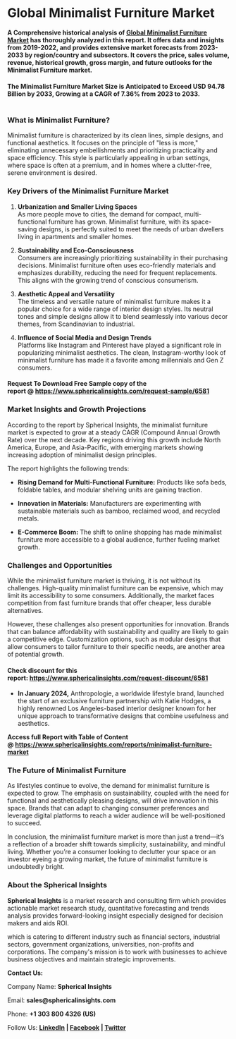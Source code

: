 <h1 class="news-post-title">Global Minimalist Furniture Market</h1>
<p><strong>A Comprehensive historical analysis of&nbsp;<a href="https://www.sphericalinsights.com/reports/minimalist-furniture-market" target="_blank" rel="noreferrer noopener">Global Minimalist Furniture Market</a>&nbsp;has thoroughly analyzed in this report. It offers data and insights from 2019-2022, and provides extensive market forecasts from 2023-2033 by region/country and subsectors. It covers the price, sales volume, revenue, historical growth, gross margin, and future outlooks for the Minimalist Furniture market.</strong></p>
<h4><strong>The Minimalist Furniture Market Size is Anticipated to Exceed USD 94.78 Billion by 2033, Growing at a CAGR of 7.36% from 2023 to 2033.</strong></h4>
<p><strong><img src="https://www.sphericalinsights.com/images/rd/minimalist-furniture-market.png" alt="" /></strong></p>
<h3>What is Minimalist Furniture?</h3>
<p>Minimalist furniture is characterized by its clean lines, simple designs, and functional aesthetics. It focuses on the principle of "less is more," eliminating unnecessary embellishments and prioritizing practicality and space efficiency. This style is particularly appealing in urban settings, where space is often at a premium, and in homes where a clutter-free, serene environment is desired.</p>
<h3>Key Drivers of the Minimalist Furniture Market</h3>
<ol>
<li>
<p><strong>Urbanization and Smaller Living Spaces</strong><br />As more people move to cities, the demand for compact, multi-functional furniture has grown. Minimalist furniture, with its space-saving designs, is perfectly suited to meet the needs of urban dwellers living in apartments and smaller homes.</p>
</li>
<li>
<p><strong>Sustainability and Eco-Consciousness</strong><br />Consumers are increasingly prioritizing sustainability in their purchasing decisions. Minimalist furniture often uses eco-friendly materials and emphasizes durability, reducing the need for frequent replacements. This aligns with the growing trend of conscious consumerism.</p>
</li>
<li>
<p><strong>Aesthetic Appeal and Versatility</strong><br />The timeless and versatile nature of minimalist furniture makes it a popular choice for a wide range of interior design styles. Its neutral tones and simple designs allow it to blend seamlessly into various decor themes, from Scandinavian to industrial.</p>
</li>
<li>
<p><strong>Influence of Social Media and Design Trends</strong><br />Platforms like Instagram and Pinterest have played a significant role in popularizing minimalist aesthetics. The clean, Instagram-worthy look of minimalist furniture has made it a favorite among millennials and Gen Z consumers.</p>
</li>
</ol>
<h4>Request To Download Free Sample copy of the report&nbsp;@&nbsp;<a href="https://www.sphericalinsights.com/request-sample/6581">https://www.sphericalinsights.com/request-sample/6581</a></h4>
<h3>Market Insights and Growth Projections</h3>
<p>According to the report by Spherical Insights, the minimalist furniture market is expected to grow at a steady CAGR (Compound Annual Growth Rate) over the next decade. Key regions driving this growth include North America, Europe, and Asia-Pacific, with emerging markets showing increasing adoption of minimalist design principles.</p>
<p>The report highlights the following trends:</p>
<ul>
<li>
<p><strong>Rising Demand for Multi-Functional Furniture:</strong>&nbsp;Products like sofa beds, foldable tables, and modular shelving units are gaining traction.</p>
</li>
<li>
<p><strong>Innovation in Materials:</strong>&nbsp;Manufacturers are experimenting with sustainable materials such as bamboo, reclaimed wood, and recycled metals.</p>
</li>
<li>
<p><strong>E-Commerce Boom:</strong>&nbsp;The shift to online shopping has made minimalist furniture more accessible to a global audience, further fueling market growth.</p>
</li>
</ul>
<h3>Challenges and Opportunities</h3>
<p>While the minimalist furniture market is thriving, it is not without its challenges. High-quality minimalist furniture can be expensive, which may limit its accessibility to some consumers. Additionally, the market faces competition from fast furniture brands that offer cheaper, less durable alternatives.</p>
<p>However, these challenges also present opportunities for innovation. Brands that can balance affordability with sustainability and quality are likely to gain a competitive edge. Customization options, such as modular designs that allow consumers to tailor furniture to their specific needs, are another area of potential growth.</p>
<h4>Check discount for this report:&nbsp;<a href="https://www.sphericalinsights.com/request-discount/6581">https://www.sphericalinsights.com/request-discount/6581</a></h4>
<ul>
<li><strong>In January 2024,</strong>&nbsp;Anthropologie, a worldwide lifestyle brand, launched the start of an exclusive furniture partnership with Katie Hodges, a highly renowned Los Angeles-based interior designer known for her unique approach to transformative designs that combine usefulness and aesthetics.</li>
</ul>
<p><strong>Access full Report with Table of Content @&nbsp;<a href="https://www.sphericalinsights.com/reports/minimalist-furniture-market">https://www.sphericalinsights.com/reports/minimalist-furniture-market</a>&nbsp;</strong></p>
<h3>The Future of Minimalist Furniture</h3>
<p>As lifestyles continue to evolve, the demand for minimalist furniture is expected to grow. The emphasis on sustainability, coupled with the need for functional and aesthetically pleasing designs, will drive innovation in this space. Brands that can adapt to changing consumer preferences and leverage digital platforms to reach a wider audience will be well-positioned to succeed.</p>
<p>In conclusion, the minimalist furniture market is more than just a trend&mdash;it&rsquo;s a reflection of a broader shift towards simplicity, sustainability, and mindful living. Whether you&rsquo;re a consumer looking to declutter your space or an investor eyeing a growing market, the future of minimalist furniture is undoubtedly bright.</p>
<h3><strong>About the Spherical Insights</strong></h3>
<p><strong>Spherical Insights</strong>&nbsp;is a market research and consulting firm which provides actionable market research study, quantitative forecasting and trends analysis provides forward-looking insight especially designed for decision makers and aids ROI.</p>
<p>which is catering to different industry such as financial sectors, industrial sectors, government organizations, universities, non-profits and corporations. The company's mission is to work with businesses to achieve business objectives and maintain strategic improvements.</p>
<p><strong>Contact Us:</strong></p>
<p>Company Name:&nbsp;<strong>Spherical Insights</strong></p>
<p>Email:&nbsp;<strong>sales@sphericalinsights.com</strong></p>
<p>Phone:&nbsp;<strong>+1 303 800 4326 (US)</strong></p>
<p>Follow Us:&nbsp;<strong><a href="https://www.linkedin.com/company/spherical-insight/"><u>LinkedIn</u></a>&nbsp;|&nbsp;<a href="https://www.facebook.com/sphericalinsights22"><u>Facebook</u></a>&nbsp;|&nbsp;<a href="https://twitter.com/SInsights_US"><u>Twitter</u></a></strong></p>
